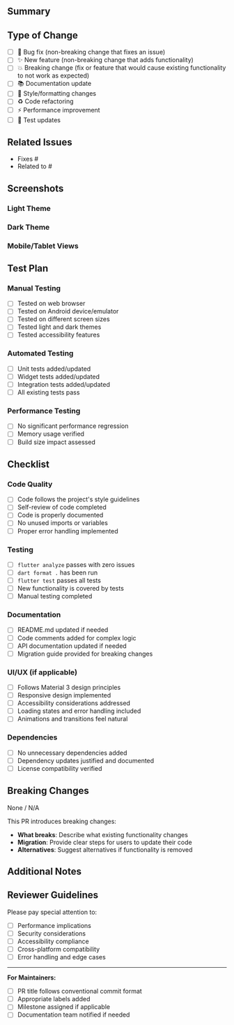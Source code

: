 ## Summary

<!-- Provide a clear and concise description of the changes in this PR -->

## Type of Change

<!-- Mark the appropriate option with an [x] -->

- [ ] 🐛 Bug fix (non-breaking change that fixes an issue)
- [ ] ✨ New feature (non-breaking change that adds functionality)
- [ ] 💥 Breaking change (fix or feature that would cause existing functionality to not work as expected)
- [ ] 📚 Documentation update
- [ ] 🎨 Style/formatting changes
- [ ] ♻️ Code refactoring
- [ ] ⚡ Performance improvement
- [ ] 🧪 Test updates

## Related Issues

<!-- Link any related issues using keywords like "Fixes #123" or "Addresses #456" -->

- Fixes #
- Related to #

## Screenshots

<!-- For UI changes, please include screenshots or GIFs showing before/after -->

### Light Theme
<!-- Add screenshots in light mode -->

### Dark Theme  
<!-- Add screenshots in dark mode -->

### Mobile/Tablet Views
<!-- Add screenshots for different screen sizes if applicable -->

## Test Plan

<!-- Describe how you tested these changes -->

### Manual Testing
- [ ] Tested on web browser
- [ ] Tested on Android device/emulator
- [ ] Tested on different screen sizes
- [ ] Tested light and dark themes
- [ ] Tested accessibility features

### Automated Testing
- [ ] Unit tests added/updated
- [ ] Widget tests added/updated
- [ ] Integration tests added/updated
- [ ] All existing tests pass

### Performance Testing
- [ ] No significant performance regression
- [ ] Memory usage verified
- [ ] Build size impact assessed

## Checklist

<!-- Review each item and mark completed ones with [x] -->

### Code Quality
- [ ] Code follows the project's style guidelines
- [ ] Self-review of code completed
- [ ] Code is properly documented
- [ ] No unused imports or variables
- [ ] Proper error handling implemented

### Testing
- [ ] `flutter analyze` passes with zero issues
- [ ] `dart format .` has been run
- [ ] `flutter test` passes all tests
- [ ] New functionality is covered by tests
- [ ] Manual testing completed

### Documentation
- [ ] README.md updated if needed
- [ ] Code comments added for complex logic
- [ ] API documentation updated if needed
- [ ] Migration guide provided for breaking changes

### UI/UX (if applicable)
- [ ] Follows Material 3 design principles
- [ ] Responsive design implemented
- [ ] Accessibility considerations addressed
- [ ] Loading states and error handling included
- [ ] Animations and transitions feel natural

### Dependencies
- [ ] No unnecessary dependencies added
- [ ] Dependency updates justified and documented
- [ ] License compatibility verified

## Breaking Changes

<!-- If this is a breaking change, describe what breaks and how users should migrate -->

None / N/A

<!-- OR -->

This PR introduces breaking changes:
- **What breaks**: Describe what existing functionality changes
- **Migration**: Provide clear steps for users to update their code
- **Alternatives**: Suggest alternatives if functionality is removed

## Additional Notes

<!-- Add any additional context, concerns, or notes for reviewers -->

## Reviewer Guidelines

<!-- For reviewers: areas to focus on -->

Please pay special attention to:
- [ ] Performance implications
- [ ] Security considerations  
- [ ] Accessibility compliance
- [ ] Cross-platform compatibility
- [ ] Error handling and edge cases

---

**For Maintainers:**
- [ ] PR title follows conventional commit format
- [ ] Appropriate labels added
- [ ] Milestone assigned if applicable
- [ ] Documentation team notified if needed